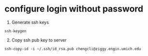 # configure login without password
1. Generate ssh keys
```
ssh-keygen
```

2. Copy ssh pub key to server
```
ssh-copy-id -i ~/.ssh/id_rsa.pub chengcli@ziggy.engin.umich.edu
```
